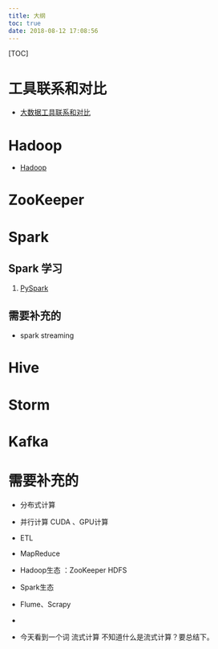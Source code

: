 ```yaml
---
title: 大纲
toc: true
date: 2018-08-12 17:08:56
---
```

[TOC]

# 工具联系和对比



* [大数据工具联系和对比](http://106.15.37.116/2018/06/10/%e5%a4%a7%e6%95%b0%e6%8d%ae%e5%b7%a5%e5%85%b7%e8%81%94%e7%b3%bb%e5%92%8c%e5%af%b9%e6%af%94/)



# Hadoop



* [Hadoop](http://106.15.37.116/2018/03/23/hadoop/)



# ZooKeeper





# Spark

## Spark 学习

1. [PySpark](http://106.15.37.116/2018/03/23/pyspark/)

## 需要补充的

* spark streaming

# Hive



# Storm





# Kafka







# 需要补充的

- 分布式计算

- 并行计算 CUDA 、GPU计算

- ETL

- MapReduce

- Hadoop生态 ：ZooKeeper HDFS

- Spark生态

- Flume、Scrapy
-
- 今天看到一个词 流式计算 不知道什么是流式计算？要总结下。
